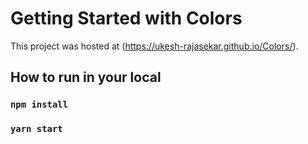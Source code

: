 # Getting Started with Colors

This project was hosted at (https://ukesh-rajasekar.github.io/Colors/).

## How to run in your local

### `npm install`

### `yarn start`
